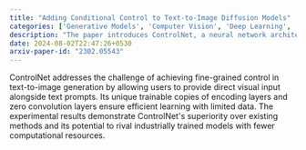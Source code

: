 ```yaml
---
title: "Adding Conditional Control to Text-to-Image Diffusion Models"
categories: ['Generative Models', 'Computer Vision', 'Deep Learning', 'Multimodal AI']
description: "The paper introduces ControlNet, a neural network architecture that enhances the controllability of large pretrained text-to-image diffusion models. It allows users to provide additional visual information to guide the image generation process, enabling finer control over the resulting images. ControlNet's unique architecture and utilization of zero convolution layers set it apart from existing methods in text-to-image generation."
date: 2024-08-02T22:47:26+0530
arxiv-paper-id: "2302.05543"
---
```

ControlNet addresses the challenge of achieving fine-grained control in text-to-image generation by allowing users to provide direct visual input alongside text prompts. Its unique trainable copies of encoding layers and zero convolution layers ensure efficient learning with limited data. The experimental results demonstrate ControlNet's superiority over existing methods and its potential to rival industrially trained models with fewer computational resources.
